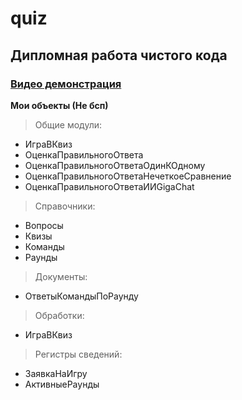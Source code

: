 # quiz
## Дипломная работа чистого кода
### [Видео демонстрация](https://www.youtube.com/watch?v=W32XwFwjqXE)  

**Мои объекты (Не бсп)**

> Общие модули:
- ИграВКвиз
- ОценкаПравильногоОтвета
- ОценкаПравильногоОтветаОдинКОдному
- ОценкаПравильногоОтветаНечеткоеСравнение
- ОценкаПравильногоОтветаИИGigaChat

> Справочники:

- Вопросы
- Квизы
- Команды
- Раунды

> Документы:

- ОтветыКомандыПоРаунду

> Обработки:

- ИграВКвиз

> Регистры сведений:

- ЗаявкаНаИгру
- АктивныеРаунды